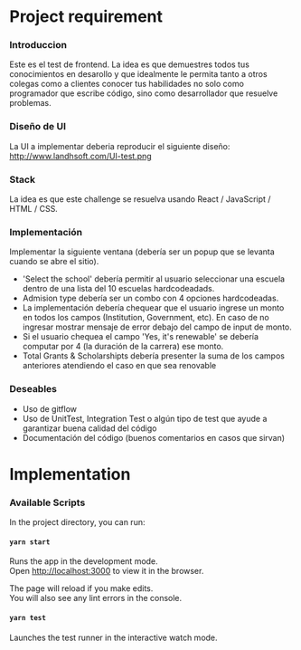 
# Project requirement

### Introduccion
Este es el test de frontend. La idea es que demuestres todos tus conocimientos en desarollo y que idealmente le permita tanto a otros colegas como a clientes conocer tus habilidades no solo como programador que escribe código, sino como desarrollador que resuelve problemas.

### Diseño de UI
La UI a implementar deberia reproducir el siguiente diseño: http://www.landhsoft.com/UI-test.png

### Stack
La idea es que este challenge se resuelva usando React / JavaScript / HTML / CSS.

### Implementación

Implementar la siguiente ventana (debería ser un popup que se levanta cuando se abre el sitio).
* 'Select the school' debería permitir al usuario seleccionar una escuela dentro de una lista del 10 escuelas hardcodeadads.
* Admision type debería ser un combo con 4 opciones hardcodeadas.
* La implementación debería chequear que el usuario ingrese un monto en todos los campos (Institution, Government, etc). En caso de no ingresar mostrar mensaje de error debajo del campo de input de monto.
* Si el usuario chequea el campo 'Yes, it's renewable' se debería computar por 4 (la duración de la carrera) ese monto.
* Total Grants & Scholarshipts debería presenter la suma de los campos anteriores atendiendo el caso en que sea renovable

### Deseables
* Uso de gitflow
* Uso de UnitTest, Integration Test o algún tipo de test que ayude a garantizar buena calidad del código
* Documentación del código (buenos comentarios en casos que sirvan)


# Implementation

### Available Scripts

In the project directory, you can run:

#### `yarn start`

Runs the app in the development mode.<br />
Open [http://localhost:3000](http://localhost:3000) to view it in the browser.

The page will reload if you make edits.<br />
You will also see any lint errors in the console.

#### `yarn test`

Launches the test runner in the interactive watch mode.<br />
